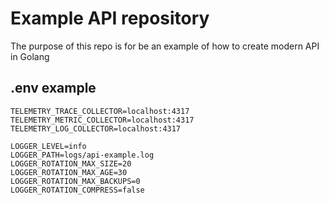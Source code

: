 # Example API repository

The purpose of this repo is for be an example of how to create modern API in Golang


## .env example

```
TELEMETRY_TRACE_COLLECTOR=localhost:4317
TELEMETRY_METRIC_COLLECTOR=localhost:4317
TELEMETRY_LOG_COLLECTOR=localhost:4317

LOGGER_LEVEL=info
LOGGER_PATH=logs/api-example.log
LOGGER_ROTATION_MAX_SIZE=20
LOGGER_ROTATION_MAX_AGE=30
LOGGER_ROTATION_MAX_BACKUPS=0
LOGGER_ROTATION_COMPRESS=false
```